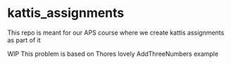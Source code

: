 # kattis_assignments
This repo is meant for our APS course where we create kattis assignments as part of it

WIP This problem is based on Thores lovely AddThreeNumbers example
